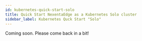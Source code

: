 ```yaml
---
id: kubernetes-quick-start-solo
title: Quick Start NexentaEdge as a Kubernetes Solo cluster
sidebar_label: Kubernetes Quck Start "Solo"
---
```


Coming soon. Please come back in a bit!
